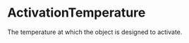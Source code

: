 ActivationTemperature
=====================

The temperature at which the object is designed to activate.
